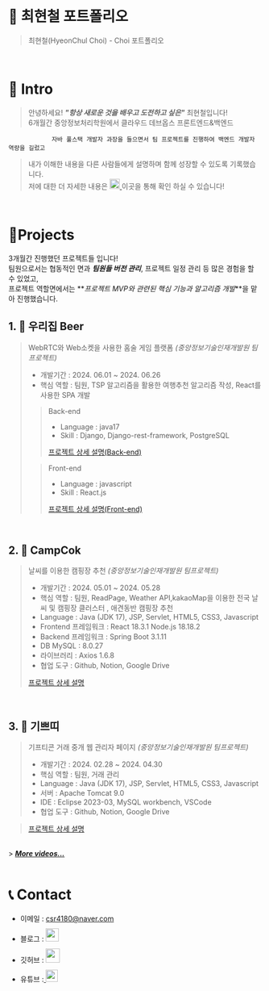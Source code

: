 # 📜 최현철 포트폴리오

> 최현철(HyeonChul Choi) - Choi 포트폴리오

<br />

# 👋 Intro

> 안녕하세요! **_"항상 새로운 것을 배우고 도전하고 싶은"_** 최현철입니다!  
> 6개월간 중앙정보처리학원에서 클라우드 데브옵스 프론트엔드&백엔드

                자바 풀스택 개발자 과장을 들으면서 팀 프로젝트를 진행하여 백엔드 개발자 역량을 길렀고

> 내가 이해한 내용을 다른 사람들에게 설명하며 함께 성장할 수 있도록 기록했습니다.  
> 저에 대한 더 자세한 내용은 <a href="choi2890.github.io"> <img src="https://img.shields.io/badge/-Profile-8AC926?style=for-the-badge" height="20px" style="margin-bottom: -5px" /> </a>이곳을 통해 확인 하실 수 있습니다!

<br />

# 📝Projects

3개월간 진행했던 프로젝트들 입니다!  
팀원으로서는 협동적인 면과 **_팀원들 버전 관리_**, 프로젝트 일정 관리 등 많은 경험을 할 수 있었고,  
프로젝트 역할면에서는 **_프로젝트 MVP와 관련된 핵심 기능과 알고리즘 개발_**을 맡아 진행했습니다.

## 1. 🍻 우리집 Beer

> WebRTC와 Web소켓을 사용한 홈술 게임 플랫폼 _(중앙정보기술인재개발원 팀프로젝트)_
>
> - 개발기간 : 2024. 06.01 ~ 2024. 06.26
> - 핵심 역할 : 팀원, TSP 알고리즘을 활용한 여행추천 알고리즘 작성, React를 사용한 SPA 개발
>
> > Back-end
> >
> > - Language : java17
> > - Skill : Django, Django-rest-framework, PostgreSQL
> >
> > [프로젝트 상세 설명(Back-end)](https://github.com/choi2890/beer_backend)
>
> > Front-end
> >
> > - Language : javascript
> > - Skill : React.js
> >
> > [프로젝트 상세 설명(Front-end)](https://github.com/choi2890/beer_front)

<br />

## 2. 👞 CampCok

> 날씨를 이용한 캠핑장 추천 _(중앙정보기술인재개발원 팀프로젝트)_
>
> - 개발기간 : 2024. 05.01 ~ 2024. 05.28
> - 핵심 역할 : 팀원, ReadPage, Weather API,kakaoMap을 이용한 전국 날씨 및 캠핑장 클러스터 , 애견동반 캠핑장 추천
> - Language : Java (JDK 17), JSP, Servlet, HTML5, CSS3, Javascript
> - Frontend 프레임워크 : React 18.3.1 Node.js 18.18.2
> - Backend 프레임워크 : Spring Boot 3.1.11
> - DB MySQL : 8.0.27
> - 라이브러리 : Axios 1.6.8
> - 협업 도구 : Github, Notion, Google Drive
>
> [프로젝트 상세 설명](https://github.com/choi2890/campcok)

<br />

## 3. 🍻 기쁘띠

> 기프티콘 거래 중개 웹 관리자 페이지 _(중앙정보기술인재개발원 팀프로젝트)_
>
> - 개발기간 : 2024. 02.28 ~ 2024. 04.30
> - 핵심 역할 : 팀원, 거래 관리
> - Language : Java (JDK 17), JSP, Servlet, HTML5, CSS3, Javascript
> - 서버 : Apache Tomcat 9.0
> - IDE : Eclipse 2023-03, MySQL workbench, VSCode
> - 협업 도구 : Github, Notion, Google Drive

> [프로젝트 상세 설명](https://github.com/choi2890/Giftti)

<br />

  </tbody>
</table>
> <b><em><a href="https://www.youtube.com/">More videos...</a></em></b>

<br />
<br />

# 📞 Contact

- 이메일 : csr4180@naver.com
- 블로그 : <a href="https://velog.io/">
  <img src="https://user-images.githubusercontent.com/68724828/185885678-8f619bfa-1160-4bb4-a026-f758a4014f82.png" height="26px" style="margin-top: 10px" />
  </a>
- 깃허브 : <a href="https://github.com/choi2890">
  <img src="https://user-images.githubusercontent.com/68724828/185908612-22f4d219-78a7-4de7-bb02-deecaa63bffa.png" height="28px" style="margin-top: 10px" />
  </a>
- 유튜브 :<a href="https://www.youtube.com/channel/">
  <img src="https://user-images.githubusercontent.com/1569988/159397141-21463bc2-2acf-416b-aa15-235664556f34.png" height="24px" style="margin-top: 10px" />
  </a>
